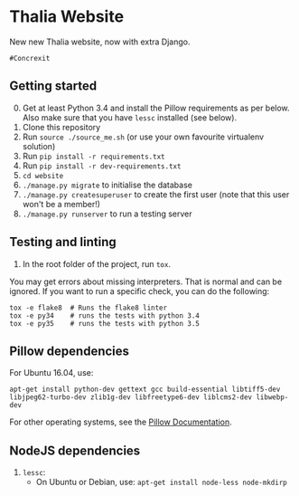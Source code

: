 Thalia Website
==============

New new Thalia website, now with extra Django.

    #Concrexit

Getting started
---------------

0. Get at least Python 3.4 and install the Pillow requirements as per below.
   Also make sure that you have `lessc` installed (see below).
1. Clone this repository
2. Run `source ./source_me.sh` (or use your own favourite virtualenv solution)
3. Run `pip install -r requirements.txt`
4. Run `pip install -r dev-requirements.txt`
5. `cd website`
6. `./manage.py migrate` to initialise the database
7. `./manage.py createsuperuser` to create the first user (note that this user won't be a member!)
8. `./manage.py runserver` to run a testing server

Testing and linting
-------------------

1. In the root folder of the project, run `tox`.

You may get errors about missing interpreters. That is normal and can be 
ignored. If you want to run a specific check, you can do the following:

    tox -e flake8  # Runs the flake8 linter
    tox -e py34    # runs the tests with python 3.4
    tox -e py35    # runs the tests with python 3.5

Pillow dependencies
-------------------

For Ubuntu 16.04, use:

    apt-get install python-dev gettext gcc build-essential libtiff5-dev libjpeg62-turbo-dev zlib1g-dev libfreetype6-dev liblcms2-dev libwebp-dev

For other operating systems, see the [Pillow Documentation][pillow-install].


[pillow-install]: https://pillow.readthedocs.io/en/latest/installation.html

NodeJS dependencies
-----------------------
1. `lessc`:
   * On Ubuntu or Debian, use: `apt-get install node-less node-mkdirp`
